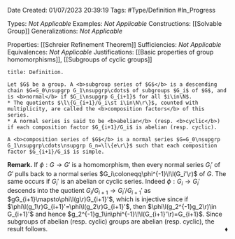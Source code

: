 <div class="topSpace"></div>

Date Created: 01/07/2023 20:39:19
Tags: #Type/Definition #In_Progress

Types: <i>Not Applicable</i>
Examples: <i>Not Applicable</i>
Constructions: [[Solvable Group]]
Generalizations: <i>Not Applicable</i>

Properties: [[Schreier Refinement Theorem]]
Sufficiencies: <i>Not Applicable</i>
Equivalences: <i>Not Applicable</i>
Justifications: [[Basic properties of group homomorphisms]], [[Subgroups of cyclic groups]]

``` ad-Definition
title: Definition.

Let $G$ be a group. A <b>subgroup series of $G$</b> is a descending chain $G=G_0\nsupgrp G_1\nsupgrp\cdots$ of subgroups $G_i$ of $G$, and is <b>normal</b> if $G_i\nsupgrp G_{i+1}$ for all $i\in\N$.
* The quotients $\l\{G_{i+1}/G_i\st i\in\N\r\}$, counted with multiplicity, are called the <b>composition factors</b> of this series.
* A normal series is said to be <b>abelian</b> (resp. <b>cyclic</b>) if each composition factor $G_{i+1}/G_i$ is abelian (resp. cyclic).

A <b>composition series of $G$</b> is a normal series $G=G_0\nsupgrp G_1\nsupgrp\cdots\nsupgrp G_n=\l\{e\r\}$ such that each composition factor $G_{i+1}/G_i$ is simple.

```

<b>Remark.</b> If $\phi:G\to G'$ is a homomorphism, then every normal series $G_i'$ of $G'$ pulls back to a normal series $G_i\coloneqq\phi^{-1}\!\l(G_i'\r)$ of $G$. The same occurs if $G_i'$ is an abelian or cyclic series. Indeed $\phi:G_i\to G_i'$ descends into the quotient $G_i/G_{i+1}\to G_i'/G_{i+1}'$ as $gG_{i+1}\mapsto\phi\l(g\r)G_{i+1}'$, which is injective since if $\phi\l(g_1\r)G_{i+1}'=\phi\l(g_2\r)G_{i+1}'$, then $\phi\l(g_2^{-1}g_2\r)\in G_{i+1}'$ and hence $g_2^{-1}g_1\in\phi^{-1}\!\l(G_{i+1}'\r)=G_{i+1}$. Since subgroups of abelian (resp. cyclic) groups are abelian (resp. cyclic), the result follows.<span style="float:right;">$\blacklozenge$</span>
